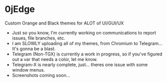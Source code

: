 # 0jEdge
Custom Orange and Black themes for ALOT of UI/GUI/UX
* Just so you know, I'm currently working on communications to report issues, file branches, etc.
* I am SLOWLY uploading all of my themes, from Chromium to Telegram... It's gonna be a blast. 
* Telegram (Non-TGX) is currently a work in progress, so if you've figured out a var that needs a color, let me know.
* Telegram-X is nearly complete, just... theres one issue with some window menus.
* Screenshots coming soon...
